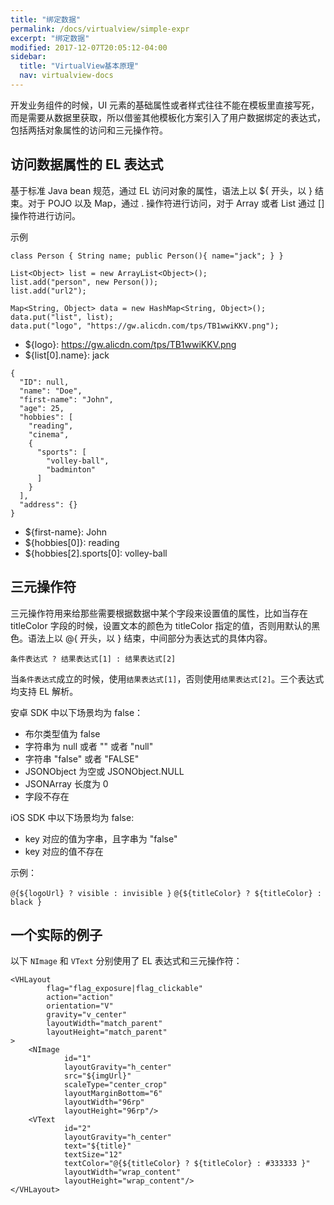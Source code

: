 ```yaml
---
title: "绑定数据"
permalink: /docs/virtualview/simple-expr
excerpt: "绑定数据"
modified: 2017-12-07T20:05:12-04:00
sidebar:
  title: "VirtualView基本原理"
  nav: virtualview-docs
---
```


开发业务组件的时候，UI 元素的基础属性或者样式往往不能在模板里直接写死，而是需要从数据里获取，所以借鉴其他模板化方案引入了用户数据绑定的表达式，包括两括对象属性的访问和三元操作符。

## 访问数据属性的 EL 表达式

基于标准 Java bean 规范，通过 EL 访问对象的属性，语法上以 ${ 开头，以 } 结束。对于 POJO 以及 Map，通过 . 操作符进行访问，对于 Array 或者 List 通过 [] 操作符进行访问。

示例

```
class Person { String name; public Person(){ name="jack"; } }

List<Object> list = new ArrayList<Object>();
list.add("person", new Person());
list.add("url2");

Map<String, Object> data = new HashMap<String, Object>();
data.put("list", list);
data.put("logo", "https://gw.alicdn.com/tps/TB1wwiKKV.png");
```

+ ${logo}: https://gw.alicdn.com/tps/TB1wwiKKV.png
+ ${list[0].name}: jack

```
{
  "ID": null,
  "name": "Doe",
  "first-name": "John",
  "age": 25,
  "hobbies": [
    "reading",
    "cinema",
    {
      "sports": [
        "volley-ball",
        "badminton"
      ]
    }
  ],
  "address": {}
}
```

+ ${first-name}: John
+ ${hobbies[0]}: reading
+ ${hobbies[2].sports[0]: volley-ball

## 三元操作符

三元操作符用来给那些需要根据数据中某个字段来设置值的属性，比如当存在 titleColor 字段的时候，设置文本的颜色为 titleColor 指定的值，否则用默认的黑色。语法上以 @{ 开头，以 } 结束，中间部分为表达式的具体内容。

`条件表达式 ? 结果表达式[1] : 结果表达式[2]`

当`条件表达式`成立的时候，使用`结果表达式[1]`，否则使用`结果表达式[2]`。三个表达式均支持 EL 解析。

安卓 SDK 中以下场景均为 false：
+ 布尔类型值为 false
+ 字符串为 null 或者 "" 或者 "null"
+ 字符串 "false" 或者 "FALSE"
+ JSONObject 为空或 JSONObject.NULL
+ JSONArray 长度为 0
+ 字段不存在

iOS SDK 中以下场景均为 false:
- key 对应的值为字串，且字串为 "false"
- key 对应的值不存在

示例：

`@{${logoUrl} ? visible : invisible }`
`@{${titleColor} ? ${titleColor} : black }` 

## 一个实际的例子

以下 `NImage` 和 `VText` 分别使用了 EL 表达式和三元操作符：

```
<VHLayout
        flag="flag_exposure|flag_clickable"
        action="action"
        orientation="V"
        gravity="v_center"
        layoutWidth="match_parent"
        layoutHeight="match_parent"
>
    <NImage
            id="1"
            layoutGravity="h_center"
            src="${imgUrl}"
            scaleType="center_crop"
            layoutMarginBottom="6"
            layoutWidth="96rp"
            layoutHeight="96rp"/>
    <VText
            id="2"
            layoutGravity="h_center"
            text="${title}"
            textSize="12"
            textColor="@{${titleColor} ? ${titleColor} : #333333 }"
            layoutWidth="wrap_content"
            layoutHeight="wrap_content"/>
</VHLayout>
```